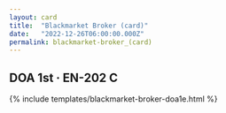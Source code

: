 ```yaml
---
layout: card
title:  "Blackmarket Broker (card)"
date:   "2022-12-26T06:00:00.000Z"
permalink: blackmarket-broker_(card)
---
```


## DOA 1st &middot; EN-202 C

{% include templates/blackmarket-broker-doa1e.html %}
